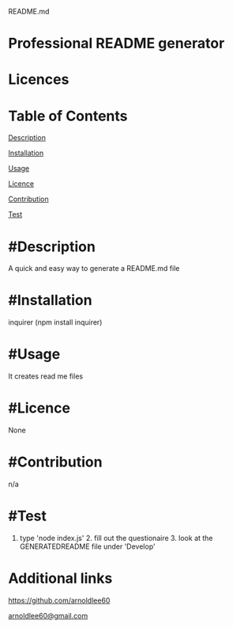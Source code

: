 README.md
  
Professional README generator  
================
Licences
================


Table of Contents
================
[Description](desc)

[Installation](installation)

[Usage](usage)

[Licence](#licence)

[Contribution](#contribution)

[Test](#test)

#Description
================
A quick and easy way to generate a README.md file


#Installation
================
inquirer (npm install inquirer)


#Usage
================
It creates read me files


#Licence
================
None


#Contribution
================
n/a


#Test
================
1. type 'node index.js' 2. fill out the questionaire 3. look at the GENERATEDREADME file under 'Develop'


Additional links
================
https://github.com/arnoldlee60

arnoldlee60@gmail.com